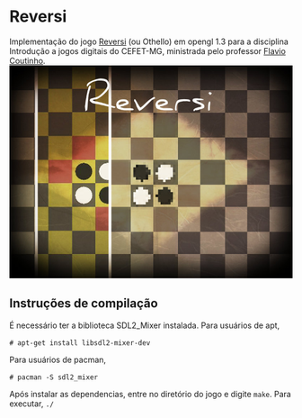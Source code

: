 # Reversi
Implementação do jogo [Reversi](https://en.wikipedia.org/wiki/Reversi) (ou Othello) em opengl 1.3 para a disciplina Introdução a jogos digitais do CEFET-MG, ministrada pelo professor [Flavio Coutinho](http://homepages.dcc.ufmg.br/~flavioro/).
![image](https://raw.githubusercontent.com/thales-nascimento/reversi/master/resources/reversi.jpg "Reversi")

## Instruções de compilação
É necessário ter a biblioteca SDL2_Mixer instalada. Para usuários de apt,
```
# apt-get install libsdl2-mixer-dev
```
Para usuários de pacman,
```
# pacman -S sdl2_mixer
```
Após instalar as dependencias, entre no diretório do jogo e digite `make`. Para executar, `./ `
